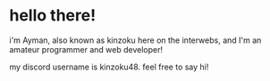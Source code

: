 # hello there!
i'm Ayman, also known as kinzoku here on the interwebs, and I'm an amateur programmer and web developer!

my discord username is kinzoku48. feel free to say hi!
